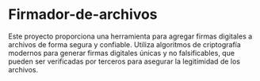 # Firmador-de-archivos
Este proyecto proporciona una herramienta para agregar firmas digitales a archivos de forma segura y confiable. Utiliza algoritmos de criptografía modernos para generar firmas digitales únicas y no falsificables, que pueden ser verificadas por terceros para asegurar la legitimidad de los archivos.
